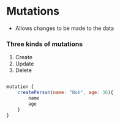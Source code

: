 # Mutations

- Allows changes to be made to the data

### Three kinds of mutations

1. Create
2. Update
3. Delete

```javascript

mutation {
    createPerson(name: "Bob", age: 36){
        name
        age
    }
}

```
